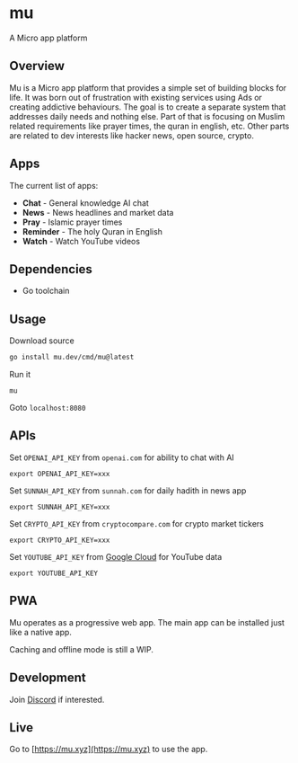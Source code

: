 # mu

A Micro app platform

## Overview

Mu is a Micro app platform that provides a simple set of building blocks for life. It was born out of frustration with existing services using Ads or creating addictive behaviours. The goal is to create a separate system that addresses daily needs and nothing else. Part of that 
is focusing on Muslim related requirements like prayer times, the quran in english, etc. Other parts are related to dev interests like 
hacker news, open source, crypto.

## Apps

The current list of apps:

- **Chat** - General knowledge AI chat
- **News** - News headlines and market data
- **Pray** - Islamic prayer times
- **Reminder** - The holy Quran in English
- **Watch** - Watch YouTube videos
  
## Dependencies

- Go toolchain

## Usage

Download source

```bash
go install mu.dev/cmd/mu@latest
```

Run it

```
mu
```

Goto `localhost:8080`
## APIs

Set `OPENAI_API_KEY` from `openai.com` for ability to chat with AI

```
export OPENAI_API_KEY=xxx
```

Set `SUNNAH_API_KEY` from `sunnah.com` for daily hadith in news app

```
export SUNNAH_API_KEY=xxx
```

Set `CRYPTO_API_KEY` from `cryptocompare.com` for crypto market tickers

```
export CRYPTO_API_KEY=xxx
```

Set `YOUTUBE_API_KEY` from [Google Cloud](https://console.cloud.google.com/apis/api/youtube.googleapis.com/credentials) for YouTube data

```
export YOUTUBE_API_KEY
```

## PWA

Mu operates as a progressive web app. The main app can be installed just like a native app. 

Caching and offline mode is still a WIP.

## Development

Join [Discord](https://mu.xyz/discord) if interested.

## Live

Go to [https://mu.xyz](https://mu.xyz) to use the app.
